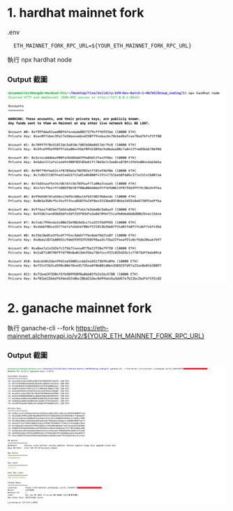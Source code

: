 # 1. hardhat mainnet fork
  .env
```
  ETH_MAINNET_FORK_RPC_URL=${YOUR_ETH_MAINNET_FORK_RPC_URL}
```
  執行 npx hardhat node

### Output 截圖

  ![](./hardhat-mainnet-fork-snapshot.png)

# 2. ganache mainnet fork
  執行 ganache-cli --fork https://eth-mainnet.alchemyapi.io/v2/${YOUR_ETH_MAINNET_FORK_RPC_URL}

### Output 截圖

  ![](./ganache-mainnet-fork-snapshot.png)

